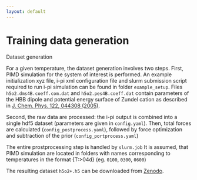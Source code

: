```yaml
---
layout: default
---
```


# Training data generation

 Dataset generation

For a given temperature, the dataset generation involves two steps.
First, PIMD simulation for the system of interest is performed. 
An example initialization xyz file, i-pi xml configuration file and slurm submission script required to run i-pi simulation can be found in folder `example_setup`. 
Files `h5o2.dms4B.coeff.com.dat` and `h5o2.pes4B.coeff.dat` contain parameters of the HBB dipole and potential energy surface of Zundel cation as described in  [J. Chem. Phys. 122, 044308 (2005)](https://doi.org/10.1063/1.1834500).


Second, the raw data are processed:  the i-pi output is combined into a single hdf5 dataset (parameters are  given in `config.yaml`). Then, total forces are calculated (`config_postprocess.yaml`), followed by force optimization and subtraction of the prior (`config_portprocess.yaml`)

The entire prostprocessing step is handled by `slurm.job`
It is assumed, that PIMD simulation are located in folders with names corresponding to temperatures in the format {T:>04d} (eg. `0100`, `0300`, `0600`)


The resulting dataset `h5o2+.h5` can be downloaded from  [Zenodo](https://doi.org/10.5281/zenodo.12684727). 